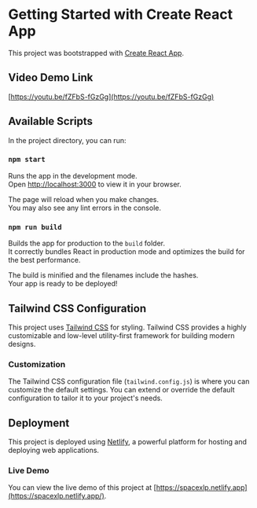 # Getting Started with Create React App

This project was bootstrapped with [Create React App](https://github.com/facebook/create-react-app).

## Video Demo Link

[https://youtu.be/fZFbS-fGzGg](https://youtu.be/fZFbS-fGzGg)

## Available Scripts

In the project directory, you can run:

### `npm start`

Runs the app in the development mode.\
Open [http://localhost:3000](http://localhost:3000) to view it in your browser.

The page will reload when you make changes.\
You may also see any lint errors in the console.

### `npm run build`

Builds the app for production to the `build` folder.\
It correctly bundles React in production mode and optimizes the build for the best performance.

The build is minified and the filenames include the hashes.\
Your app is ready to be deployed!

## Tailwind CSS Configuration

This project uses [Tailwind CSS](https://tailwindcss.com/) for styling. Tailwind CSS provides a highly customizable and low-level utility-first framework for building modern designs.

### Customization

The Tailwind CSS configuration file (`tailwind.config.js`) is where you can customize the default settings. You can extend or override the default configuration to tailor it to your project's needs.

## Deployment

This project is deployed using [Netlify](https://www.netlify.com/), a powerful platform for hosting and deploying web applications.

### Live Demo

You can view the live demo of this project at [https://spacexlp.netlify.app](https://spacexlp.netlify.app/).